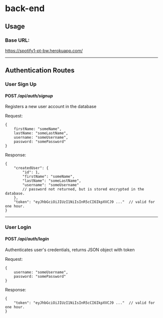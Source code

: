 # back-end

## Usage

### Base URL:
https://spotify1-pt-bw.herokuapp.com/

----------------------------------------

## Authentication Routes

### User Sign Up
#### POST */api/auth/signup*

Registers a new user account in the database

Request: 
```
{
    firstName: "someName",
    lastName: "someLastName",
    username: "someUsername",
    password: "somePassword"
}
```

Response: 
```
{
    "createdUser": {
        "id": 1,
        "firstName": "someName",
        "lastName": "someLastName",
        "username": "someUsername"
        // password not returned, but is stored encrypted in the database.
    },
    "token": "eyJhbGciOiJIUzI1NiIsInR5cCI6IkpXVCJ9 ..."  // valid for one hour.
}
```

-------------------------------------------

### User Login
#### POST */api/auth/login*

Authenticates user's credentials, returns JSON object with token

Request: 
```
{
    username: "someUsername",
    password: "somePassword"
}
```

Response: 
```
{
    "token": "eyJhbGciOiJIUzI1NiIsInR5cCI6IkpXVCJ9 ..."  // valid for one hour.
}
```


